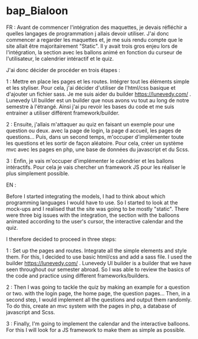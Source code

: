 # bap_Bialoon

FR : 
Avant de commencer l'intégration des maquettes, je devais réfléchir a quelles langages de programmation j allais devoir utiliser. J'ai donc commencer a regarder les maquettes et, je me suis rendu compte que le site allait être majoritairement "Static". Il y avait trois gros enjeu lors de l'intégration, la section avec les ballons animé en fonction du curseur de l'utilisateur, le calendrier intéractif et le quiz. 

J'ai donc décider de procéder en trois étapes : 

1 : 
Mettre en place les pages et les routes. Intégrer tout les éléments simple et les styliser. Pour cela, j'ai décider d'utiliser de l'html/css basique et d'ajouter un fichier sass. Je me suis aider du builder https://lunevedy.com/ . Lunevedy UI builder est un builder que nous avons vu tout au long de notre semestre à l'étrangé. Ainsi j'ai pu revoir les bases du code et me suis entrainer a utiliser différent framework/builder.

2 :
Ensuite, j'allais m'attaquer au quiz  en faisant un exemple pour une question ou deux. avec la page de login, la page d accueil, les pages de questions...
Puis, dans un second temps, m'occuper d'implémenter toute les questions et les sortir de façon aléatoire. Pour cela, créer un système mvc avec les pages en php, une base de données du javascript et du Scss.

3 :
Enfin, je vais m'occuper d'implémenter le calendrier et les ballons intéractifs. Pour cela je vais chercher un  framework JS pour les réaliser le plus simplement possible.


EN : 

Before I started integrating the models, I had to think about which programming languages I would have to use. So I started to look at the mock-ups and I realised that the site was going to be mostly "static". There were three big issues with the integration, the section with the balloons animated according to the user's cursor, the interactive calendar and the quiz. 

I therefore decided to proceed in three steps: 

1 : 
Set up the pages and routes. Integrate all the simple elements and style them. For this, I decided to use basic html/css and add a sass file. I used the builder https://lunevedy.com/ . Lunevedy UI builder is a builder that we have seen throughout our semester abroad. So I was able to review the basics of the code and practice using different frameworks/builders.

2 :
Then I was going to tackle the quiz by making an example for a question or two. with the login page, the home page, the question pages...
Then, in a second step, I would implement all the questions and output them randomly. To do this, create an mvc system with the pages in php, a database of javascript and Scss.

3 : 
Finally, I'm going to implement the calendar and the interactive balloons. For this I will look for a JS framework to make them as simple as possible.
